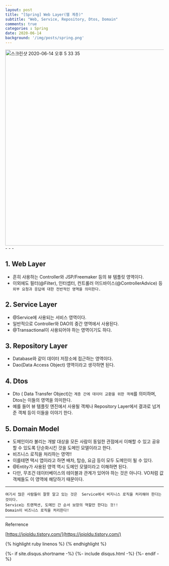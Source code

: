 ```yaml
---
layout: post
title: "[Spring] Web Layer(웹 계층)"
subtitle: "Web, Service, Repository, Dtos, Domain"
comments: true
categories : Spring
date: 2020-06-14
background: '/img/posts/spring.png'
---
```


<img width="624" alt="스크린샷 2020-06-14 오후 5 33 35" src="https://user-images.githubusercontent.com/26623547/84589073-2a22a700-ae67-11ea-99c8-4ce1086150df.png">
- - -

## 1. Web Layer 

- 흔히 사용하는 Controller와 JSP/Freemaker 등의 뷰 템플릿 영역이다.   
- 이외에도 필터(@Filter), 인터셉터, 컨트롤러 어드바이스(@ControllerAdvice) 등 
`외부 요청과 응답에 대한 전반적인 영역을 의미한다.`   

## 2. Service Layer  

- @Service에 사용되는 서비스 영역이다.   
- 일반적으로 Controller와 DAO의 중간 영역에서 사용된다.  
- @Transactional이 사용되어야 하는 영역이기도 하다.   

## 3. Repository Layer

- Database와 같이 데이터 저장소에 접근하는 영역이다.   
- Dao(Data Access Object) 영역이라고 생각하면 된다.   

## 4. Dtos

- Dto ( Data Transfer Object)는 `계층 간에 데이터 교환을 위한 객체`를 의미하며, 
    Dtos는 이들의 영역을 의미한다.   
- 예를 들어 뷰 템플릿 엔진에서 사용될 객체나 Repository Layer에서 결과로 넘겨준 객체 등이 
이들을 이야기 한다.   

## 5. Domain Model

- 도메인이라 불리는 개발 대상을 모든 사람이 동일한 관점에서 이해할 수 있고 
공유할 수 있도록 단순화시킨 것을 도메인 모델이라고 한다.   
- 비즈니스 로직을 처리하는 영역!!   
- 이를테면 택시 앱이라고 하면 배차, 탑승, 요금 등이 모두 도메인이 될 수 있다.   
- @Entity가 사용된 영역 역시 도메인 모델이라고 이해하면 된다.   
- 다만, 무조건 데이터베이스의 테이블과 관계가 있어야 하는 것은 아니다. VO처럼 값 
객체들도 이 영역에 해당하기 때문이다.   

- - - 

`여기서 많은 사람들이 잘못 알고 있는 것은 
Service에서 비지니스 로직을 처리해야 한다는 것이다.`      
`Service는 트랜잭션, 도메인 간 순서 보장의 역할만 한다는 것!!`   
`Domain이 비즈니스 로직을 처리한다!`   

- - -
Referrence 

[https://jojoldu.tistory.com/](https://jojoldu.tistory.com/)         


{% highlight ruby linenos %}
{% endhighlight %}


{%- if site.disqus.shortname -%}
    {%- include disqus.html -%}
{%- endif -%}

